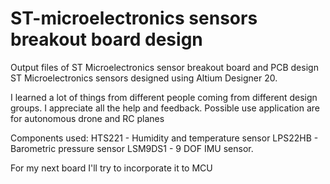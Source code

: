 # ST-microelectronics sensors breakout board design
Output files of ST Microelectronics sensor breakout board and PCB design
ST Microelectronics sensors designed using Altium Designer 20.

I learned a lot of things from different people coming from different design groups. I appreciate all the help and feedback. Possible use application are for autonomous drone and RC planes

Components used:
HTS221 - Humidity and temperature sensor
LPS22HB - Barometric pressure sensor
LSM9DS1 - 9 DOF IMU sensor.

For my next board I'll try to incorporate it to MCU
